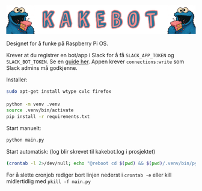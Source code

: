 ![](ressurser/logo.png)

Designet for å funke på Raspberry Pi OS.

Krever at du registrer en bot/app i Slack for å få `SLACK_APP_TOKEN` og `SLACK_BOT_TOKEN`. Se en [guide her](https://docs.slack.dev/apis/events-api/using-socket-mode/). Appen krever `connections:write` som Slack admins må godkjenne.


Installer: 

```bash
sudo apt-get install wtype cvlc firefox

python -m venv .venv
source .venv/bin/activate
pip install -r requirements.txt
```

Start manuelt:
```bash
python main.py 
```

Start automatisk: (log blir skrevet til kakebot.log i prosjektet)
```bash
(crontab -l 2>/dev/null; echo "@reboot cd $(pwd) && $(pwd)/.venv/bin/python main.py >> $(pwd)/kakebot.log 2>&1") | crontab -
```

For å slette cronjob rediger bort linjen nederst i `crontab -e` eller kill midlertidlig med `pkill -f main.py`

